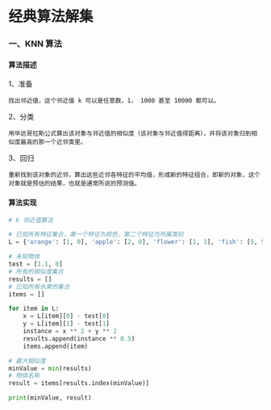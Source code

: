 # 经典算法解集

### 一、KNN 算法

#### 算法描述

1、准备

    找出邻近值，这个邻近值 k 可以是任意数，1， 1000 甚至 10000 都可以。

2、分类

    用毕达哥拉斯公式算出该对象与邻近值的相似度（该对象与邻近值得距离），并将该对象归到相似度最高的那一个近邻类里。

3、回归

    重新找到该对象的近邻，算出这些近邻各特征的平均值，形成新的特征组合，即新的对象，这个对象就是预估的结果，也就是通常所说的预测值。

#### 算法实现

```python
# k 邻近值算法

# 已知所有特征集合，第一个特征为颜色，第二个特征为所属类别
L = {'orange': [1, 0], 'apple': [2, 0], 'flower': [1, 1], 'fish': [5, 5]}

# 未知物体
test = [1.1, 0]
# 所有的相似度集合
results = []
# 已知所有水果的集合
items = []

for item in L:
    x = L[item][0] - test[0]
    y = L[item][1] - test[1]
    instance = x ** 2 + y ** 2
    results.append(instance ** 0.5)
    items.append(item)

# 最大相似度
minValue = min(results)
# 物体名称
result = items[results.index(minValue)]

print(minValue, result)
```
